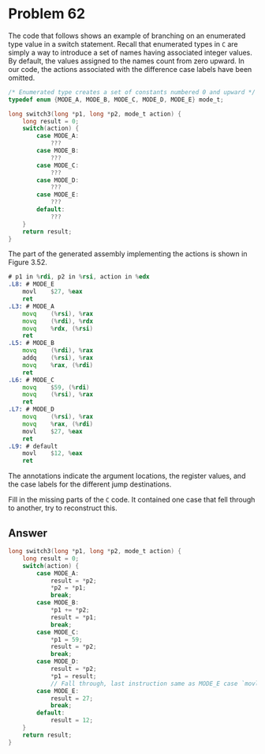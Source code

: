 # Problem 62

The code that follows shows an example of branching on an enumerated type
value in a switch statement. Recall that enumerated types in `C` are simply a way
to introduce a set of names having associated integer values. By default, the values
assigned to the names count from zero upward. In our code, the actions associated
with the difference case labels have been omitted.

```C
/* Enumerated type creates a set of constants numbered 0 and upward */
typedef enum {MODE_A, MODE_B, MODE_C, MODE_D, MODE_E} mode_t;

long switch3(long *p1, long *p2, mode_t action) {
    long result = 0;
    switch(action) {
        case MODE_A:
            ???
        case MODE_B:
            ???
        case MODE_C:
            ???
        case MODE_D:
            ???
        case MODE_E:
            ???
        default:
            ???
    }
    return result;
}
```

The part of the generated assembly implementing the actions is shown in Figure 3.52.

```asm
# p1 in %rdi, p2 in %rsi, action in %edx
.L8: # MODE_E
    movl    $27, %eax
    ret
.L3: # MODE_A
    movq    (%rsi), %rax
    movq    (%rdi), %rdx
    movq    %rdx, (%rsi)
    ret
.L5: # MODE_B
    movq    (%rdi), %rax
    addq    (%rsi), %rax
    movq    %rax, (%rdi)
    ret
.L6: # MODE_C
    movq    $59, (%rdi)
    movq    (%rsi), %rax
    ret
.L7: # MODE_D
    movq    (%rsi), %rax
    movq    %rax, (%rdi)
    movl    $27, %eax
    ret
.L9: # default
    movl    $12, %eax
    ret
```

The annotations indicate the argument locations, the register values, and the case labels
for the different jump destinations.

Fill in the missing parts of the `C` code. It contained one case that fell through
to another, try to reconstruct this.

## Answer

```C
long switch3(long *p1, long *p2, mode_t action) {
    long result = 0;
    switch(action) {
        case MODE_A:
            result = *p2;
            *p2 = *p1;
            break;
        case MODE_B:
            *p1 += *p2;
            result = *p1;
            break;
        case MODE_C:
            *p1 = 59;
            result = *p2;
            break;
        case MODE_D:
            result = *p2;
            *p1 = result;
            // Fall through, last instruction same as MODE_E case `movl $27, %eax`
        case MODE_E:
            result = 27;
            break;
        default:
            result = 12;
    }
    return result;
}
```
